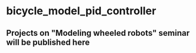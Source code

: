 # bicycle_model_pid_controller
## Projects on "Modeling wheeled robots" seminar will be published here
